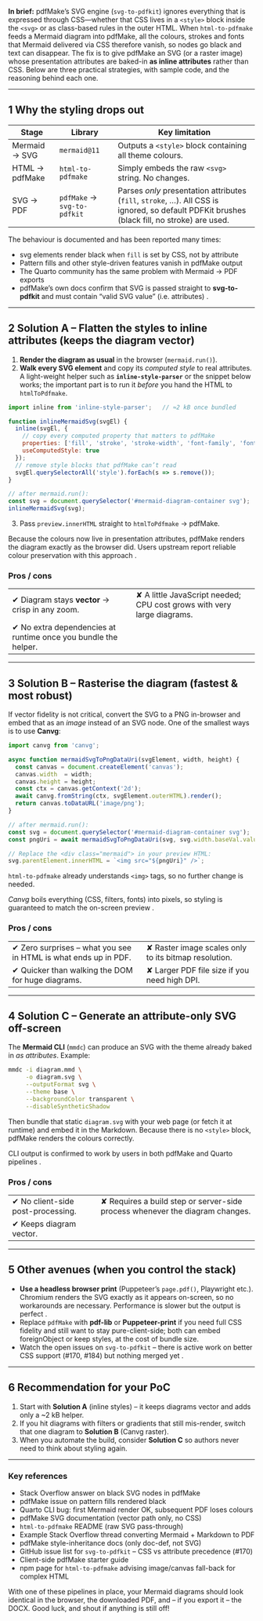 **In brief:** pdfMake’s SVG engine (`svg-to-pdfkit`) ignores everything that is expressed through CSS—whether that CSS lives in a `<style>` block inside the `<svg>` or as class-based rules in the outer HTML. When `html-to-pdfmake` feeds a Mermaid diagram into pdfMake, all the colours, strokes and fonts that Mermaid delivered via CSS therefore vanish, so nodes go black and text can disappear. The fix is to give pdfMake an SVG (or a raster image) whose presentation attributes are baked-in **as inline attributes** rather than CSS. Below are three practical strategies, with sample code, and the reasoning behind each one.

---

## 1  Why the styling drops out

| Stage          | Library                     | Key limitation                                                                                                                               |
| -------------- | --------------------------- | -------------------------------------------------------------------------------------------------------------------------------------------- |
| Mermaid → SVG  | `mermaid@11`                | Outputs a `<style>` block containing all theme colours.                                                                                      |
| HTML → pdfMake | `html-to-pdfmake`           | Simply embeds the raw `<svg>` string. No changes.                                                                                            |
| SVG → PDF      | `pdfMake` → `svg-to-pdfkit` | Parses *only* presentation attributes (`fill`, `stroke`, …). All CSS is ignored, so default PDFKit brushes (black fill, no stroke) are used. |

The behaviour is documented and has been reported many times:

* svg elements render black when `fill` is set by CSS, not by attribute
* Pattern fills and other style-driven features vanish in pdfMake output
* The Quarto community has the same problem with Mermaid → PDF exports
* pdfMake’s own docs confirm that SVG is passed straight to **svg-to-pdfkit** and must contain “valid SVG value” (i.e. attributes) .

---

## 2  Solution A – Flatten the styles to inline attributes (keeps the diagram vector)

1. **Render the diagram as usual** in the browser (`mermaid.run()`).
2. **Walk every SVG element** and copy its *computed style* to real attributes.
   A light-weight helper such as **`inline-style-parser`** or the snippet below works; the important part is to run it *before* you hand the HTML to `htmlToPdfmake`.

```javascript
import inline from 'inline-style-parser';   // ≈2 kB once bundled

function inlineMermaidSvg(svgEl) {
  inline(svgEl, {
    // copy every computed property that matters to pdfMake
    properties: ['fill', 'stroke', 'stroke-width', 'font-family', 'font-size'],
    useComputedStyle: true
  });
  // remove style blocks that pdfMake can’t read
  svgEl.querySelectorAll('style').forEach(s => s.remove());
}

// after mermaid.run():
const svg = document.querySelector('#mermaid-diagram-container svg');
inlineMermaidSvg(svg);
```

3. Pass `preview.innerHTML` straight to `htmlToPdfmake` → pdfMake.

Because the colours now live in presentation attributes, pdfMake renders the diagram exactly as the browser did. Users upstream report reliable colour preservation with this approach .

### Pros / cons

|                                                                |                                                                        |
| -------------------------------------------------------------- | ---------------------------------------------------------------------- |
| ✔ Diagram stays **vector** → crisp in any zoom.                | ✘ A little JavaScript needed; CPU cost grows with very large diagrams. |
| ✔ No extra dependencies at runtime once you bundle the helper. |                                                                        |

---

## 3  Solution B – Rasterise the diagram (fastest & most robust)

If vector fidelity is not critical, convert the SVG to a PNG in-browser and embed that as an *image* instead of an SVG node. One of the smallest ways is to use **Canvg**:

```javascript
import canvg from 'canvg';

async function mermaidSvgToPngDataUri(svgElement, width, height) {
  const canvas = document.createElement('canvas');
  canvas.width  = width;
  canvas.height = height;
  const ctx = canvas.getContext('2d');
  await canvg.fromString(ctx, svgElement.outerHTML).render();
  return canvas.toDataURL('image/png');
}

// after mermaid.run():
const svg = document.querySelector('#mermaid-diagram-container svg');
const pngUri = await mermaidSvgToPngDataUri(svg, svg.width.baseVal.value, svg.height.baseVal.value);

// Replace the <div class="mermaid"> in your preview HTML:
svg.parentElement.innerHTML = `<img src="${pngUri}" />`;
```

`html-to-pdfmake` already understands `<img>` tags, so no further change is needed.

*Canvg* boils everything (CSS, filters, fonts) into pixels, so styling is guaranteed to match the on-screen preview .

### Pros / cons

|                                                                 |                                                      |
| --------------------------------------------------------------- | ---------------------------------------------------- |
| ✔ Zero surprises – what you see in HTML is what ends up in PDF. | ✘ Raster image scales only to its bitmap resolution. |
| ✔ Quicker than walking the DOM for huge diagrams.               | ✘ Larger PDF file size if you need high DPI.         |

---

## 4  Solution C – Generate an attribute-only SVG off-screen

The **Mermaid CLI** (`mmdc`) can produce an SVG with the theme already baked in *as attributes*. Example:

```bash
mmdc -i diagram.mmd \
     -o diagram.svg \
     --outputFormat svg \
     --theme base \
     --backgroundColor transparent \
     --disableSyntheticShadow
```

Then bundle that static `diagram.svg` with your web page (or fetch it at runtime) and embed it in the Markdown. Because there is no `<style>` block, pdfMake renders the colours correctly.

CLI output is confirmed to work by users in both pdfMake and Quarto pipelines .

### Pros / cons

|                                   |                                                                              |
| --------------------------------- | ---------------------------------------------------------------------------- |
| ✔ No client-side post-processing. | ✘ Requires a build step or server-side process whenever the diagram changes. |
| ✔ Keeps diagram vector.           |                                                                              |

---

## 5  Other avenues (when you control the stack)

* **Use a headless browser print** (Puppeteer’s `page.pdf()`, Playwright etc.). Chromium renders the SVG exactly as it appears on-screen, so no workarounds are necessary. Performance is slower but the output is perfect .
* Replace `pdfMake` with **pdf-lib** or **Puppeteer-print** if you need full CSS fidelity and still want to stay pure-client-side; both can embed foreignObject or keep styles, at the cost of bundle size.
* Watch the open issues on `svg-to-pdfkit` – there is active work on better CSS support (#170, #184) but nothing merged yet .

---

## 6  Recommendation for your PoC

1. Start with **Solution A** (inline styles) – it keeps diagrams vector and adds only a \~2 kB helper.
2. If you hit diagrams with filters or gradients that still mis-render, switch that one diagram to **Solution B** (Canvg raster).
3. When you automate the build, consider **Solution C** so authors never need to think about styling again.

---

### Key references

* Stack Overflow answer on black SVG nodes in pdfMake
* pdfMake issue on pattern fills rendered black
* Quarto CLI bug: first Mermaid render OK, subsequent PDF loses colours
* pdfMake SVG documentation (vector path only, no CSS)
* `html-to-pdfmake` README (raw SVG pass-through)
* Example Stack Overflow thread converting Mermaid + Markdown to PDF
* pdfMake style-inheritance docs (only doc-def, not SVG)
* GitHub issue list for `svg-to-pdfkit` – CSS vs attribute precedence (#170)
* Client-side pdfMake starter guide
* npm page for `html-to-pdfmake` advising image/canvas fall-back for complex HTML

With one of these pipelines in place, your Mermaid diagrams should look identical in the browser, the downloaded PDF, and – if you export it – the DOCX. Good luck, and shout if anything is still off!
